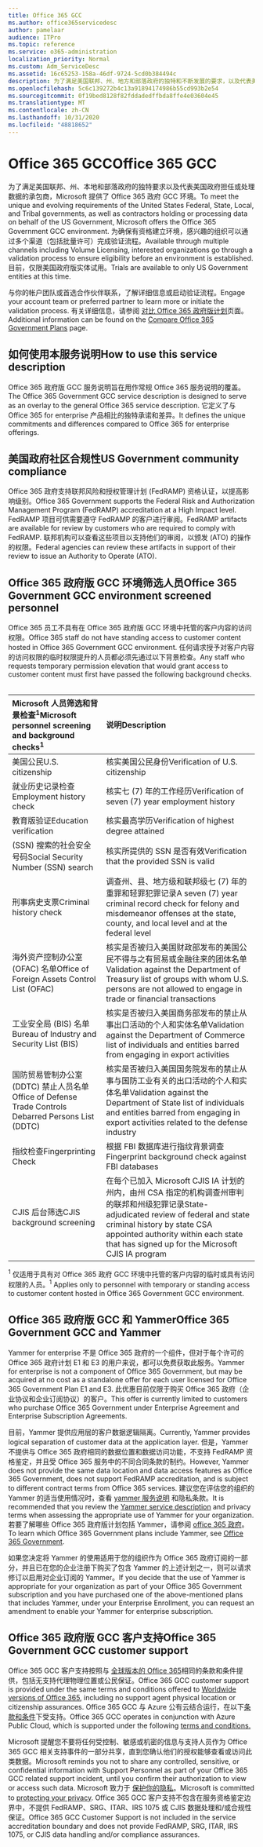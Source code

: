 ```yaml
---
title: Office 365 GCC
ms.author: office365servicedesc
author: pamelaar
audience: ITPro
ms.topic: reference
ms.service: o365-administration
localization_priority: Normal
ms.custom: Adm_ServiceDesc
ms.assetid: 16c65253-158a-46df-9724-5cd0b384494c
description: 为了满足美国联邦、州、地方和部落政府的独特和不断发展的要求，以及代表美国政府持有或处理数据的承包商，Microsoft 提供 Office 365 美国政府社区 (GCC) 服务。 为确保有资格建立环境，感兴趣的组织可以通过多个渠道（包括批量许可）完成验证流程。 目前，仅限美国政府版实体试用。
ms.openlocfilehash: 5c6c139272b4c13a91894174986b55cd993b2e54
ms.sourcegitcommit: 0f19bed8128f82fddadedffbda8ffe4e03604e45
ms.translationtype: MT
ms.contentlocale: zh-CN
ms.lasthandoff: 10/31/2020
ms.locfileid: "48818652"
---
```

# <a name="office-365-gcc"></a><span data-ttu-id="ce26b-105">Office 365 GCC</span><span class="sxs-lookup"><span data-stu-id="ce26b-105">Office 365 GCC</span></span>

<span data-ttu-id="ce26b-106">为了满足美国联邦、州、本地和部落政府的独特要求以及代表美国政府担任或处理数据的承包商，Microsoft 提供了 Office 365 政府 GCC 环境。</span><span class="sxs-lookup"><span data-stu-id="ce26b-106">To meet the unique and evolving requirements of the United States Federal, State, Local, and Tribal governments, as well as contractors holding or processing data on behalf of the US Government, Microsoft offers the Office 365 Government GCC environment.</span></span> <span data-ttu-id="ce26b-107">为确保有资格建立环境，感兴趣的组织可以通过多个渠道（包括批量许可）完成验证流程。</span><span class="sxs-lookup"><span data-stu-id="ce26b-107">Available through multiple channels including Volume Licensing, interested organizations go through a validation process to ensure eligibility before an environment is established.</span></span> <span data-ttu-id="ce26b-108">目前，仅限美国政府版实体试用。</span><span class="sxs-lookup"><span data-stu-id="ce26b-108">Trials are available to only US Government entities at this time.</span></span>
  
<span data-ttu-id="ce26b-109">与你的帐户团队或首选合作伙伴联系，了解详细信息或启动验证流程。</span><span class="sxs-lookup"><span data-stu-id="ce26b-109">Engage your account team or preferred partner to learn more or initiate the validation process.</span></span> <span data-ttu-id="ce26b-110">有关详细信息，请参阅 [对比 Office 365 政府版计划](https://products.office.com/government/compare-office-365-government-plans)页面。</span><span class="sxs-lookup"><span data-stu-id="ce26b-110">Additional information can be found on the [Compare Office 365 Government Plans](https://products.office.com/government/compare-office-365-government-plans) page.</span></span>
  
## <a name="how-to-use-this-service-description"></a><span data-ttu-id="ce26b-111">如何使用本服务说明</span><span class="sxs-lookup"><span data-stu-id="ce26b-111">How to use this service description</span></span>

<span data-ttu-id="ce26b-112">Office 365 政府版 GCC 服务说明旨在用作常规 Office 365 服务说明的覆盖。</span><span class="sxs-lookup"><span data-stu-id="ce26b-112">The Office 365 Government GCC service description is designed to serve as an overlay to the general Office 365 service description.</span></span> <span data-ttu-id="ce26b-113">它定义了与 Office 365 for enterprise 产品相比的独特承诺和差异。</span><span class="sxs-lookup"><span data-stu-id="ce26b-113">It defines the unique commitments and differences compared to Office 365 for enterprise offerings.</span></span>
  
## <a name="us-government-community-compliance"></a><span data-ttu-id="ce26b-114">美国政府社区合规性</span><span class="sxs-lookup"><span data-stu-id="ce26b-114">US Government community compliance</span></span>

<span data-ttu-id="ce26b-115">Office 365 政府支持联邦风险和授权管理计划 (FedRAMP) 资格认证，以提高影响级别。</span><span class="sxs-lookup"><span data-stu-id="ce26b-115">Office 365 Government supports the Federal Risk and Authorization Management Program (FedRAMP) accreditation at a High Impact level.</span></span> <span data-ttu-id="ce26b-116">FedRAMP 项目可供需要遵守 FedRAMP 的客户进行审阅。</span><span class="sxs-lookup"><span data-stu-id="ce26b-116">FedRAMP artifacts are available for review by customers who are required to comply with FedRAMP.</span></span> <span data-ttu-id="ce26b-117">联邦机构可以查看这些项目以支持他们的审阅，以颁发 (ATO) 的操作的权限。</span><span class="sxs-lookup"><span data-stu-id="ce26b-117">Federal agencies can review these artifacts in support of their review to issue an Authority to Operate (ATO).</span></span>
  
## <a name="office-365-government-gcc-environment-screened-personnel"></a><span data-ttu-id="ce26b-118">Office 365 政府版 GCC 环境筛选人员</span><span class="sxs-lookup"><span data-stu-id="ce26b-118">Office 365 Government GCC environment screened personnel</span></span>

<span data-ttu-id="ce26b-119">Office 365 员工不具有在 Office 365 政府版 GCC 环境中托管的客户内容的访问权限。</span><span class="sxs-lookup"><span data-stu-id="ce26b-119">Office 365 staff do not have standing access to customer content hosted in Office 365 Government GCC environment.</span></span> <span data-ttu-id="ce26b-120">任何请求授予对客户内容的访问权限的临时权限提升的人员都必须先通过以下背景检查。</span><span class="sxs-lookup"><span data-stu-id="ce26b-120">Any staff who requests temporary permission elevation that would grant access to customer content must first have passed the following background checks.</span></span><br><br> 
  
| <span data-ttu-id="ce26b-121">Microsoft 人员筛选和背景检查<sup>1</sup></span><span class="sxs-lookup"><span data-stu-id="ce26b-121">Microsoft personnel screening and background checks<sup>1</sup></span></span> | <span data-ttu-id="ce26b-122">说明</span><span class="sxs-lookup"><span data-stu-id="ce26b-122">Description</span></span> |
|:-----|:-----|
|<span data-ttu-id="ce26b-123">美国公民</span><span class="sxs-lookup"><span data-stu-id="ce26b-123">U.S. citizenship</span></span>  <br/> |<span data-ttu-id="ce26b-124">核实美国公民身份</span><span class="sxs-lookup"><span data-stu-id="ce26b-124">Verification of U.S. citizenship</span></span>  <br/> |
|<span data-ttu-id="ce26b-125">就业历史记录检查</span><span class="sxs-lookup"><span data-stu-id="ce26b-125">Employment history check</span></span>  <br/> |<span data-ttu-id="ce26b-126">核实七 (7) 年的工作经历</span><span class="sxs-lookup"><span data-stu-id="ce26b-126">Verification of seven (7) year employment history</span></span>  <br/> |
|<span data-ttu-id="ce26b-127">教育版验证</span><span class="sxs-lookup"><span data-stu-id="ce26b-127">Education verification</span></span>  <br/> |<span data-ttu-id="ce26b-128">核实最高学历</span><span class="sxs-lookup"><span data-stu-id="ce26b-128">Verification of highest degree attained</span></span>  <br/> |
|<span data-ttu-id="ce26b-129"> (SSN) 搜索的社会安全号码</span><span class="sxs-lookup"><span data-stu-id="ce26b-129">Social Security Number (SSN) search</span></span>  <br/> |<span data-ttu-id="ce26b-130">核实所提供的 SSN 是否有效</span><span class="sxs-lookup"><span data-stu-id="ce26b-130">Verification that the provided SSN is valid</span></span>  <br/> |
|<span data-ttu-id="ce26b-131">刑事病史支票</span><span class="sxs-lookup"><span data-stu-id="ce26b-131">Criminal history check</span></span>  <br/> |<span data-ttu-id="ce26b-132">调查州、县、地方级和联邦级七 (7) 年的重罪和轻罪犯罪记录</span><span class="sxs-lookup"><span data-stu-id="ce26b-132">A seven (7) year criminal record check for felony and misdemeanor offenses at the state, county, and local level and at the federal level</span></span>  <br/> |
|<span data-ttu-id="ce26b-133">海外资产控制办公室 (OFAC) 名单</span><span class="sxs-lookup"><span data-stu-id="ce26b-133">Office of Foreign Assets Control List (OFAC)</span></span>  <br/> |<span data-ttu-id="ce26b-134">核实是否被归入美国财政部发布的美国公民不得与之有贸易或金融往来的团体名单</span><span class="sxs-lookup"><span data-stu-id="ce26b-134">Validation against the Department of Treasury list of groups with whom U.S. persons are not allowed to engage in trade or financial transactions</span></span>  <br/> |
|<span data-ttu-id="ce26b-135">工业安全局 (BIS) 名单</span><span class="sxs-lookup"><span data-stu-id="ce26b-135">Bureau of Industry and Security List (BIS)</span></span>  <br/> |<span data-ttu-id="ce26b-136">核实是否被归入美国商务部发布的禁止从事出口活动的个人和实体名单</span><span class="sxs-lookup"><span data-stu-id="ce26b-136">Validation against the Department of Commerce list of individuals and entities barred from engaging in export activities</span></span>  <br/> |
|<span data-ttu-id="ce26b-137">国防贸易管制办公室 (DDTC) 禁止人员名单</span><span class="sxs-lookup"><span data-stu-id="ce26b-137">Office of Defense Trade Controls Debarred Persons List (DDTC)</span></span>  <br/> |<span data-ttu-id="ce26b-138">核实是否被归入美国国务院发布的禁止从事与国防工业有关的出口活动的个人和实体名单</span><span class="sxs-lookup"><span data-stu-id="ce26b-138">Validation against the Department of State list of individuals and entities barred from engaging in export activities related to the defense industry</span></span>  <br/> |
|<span data-ttu-id="ce26b-139">指纹检查</span><span class="sxs-lookup"><span data-stu-id="ce26b-139">Fingerprinting Check</span></span>  <br/> |<span data-ttu-id="ce26b-140">根据 FBI 数据库进行指纹背景调查</span><span class="sxs-lookup"><span data-stu-id="ce26b-140">Fingerprint background check against FBI databases</span></span>  <br/> |
|<span data-ttu-id="ce26b-141">CJIS 后台筛选</span><span class="sxs-lookup"><span data-stu-id="ce26b-141">CJIS background screening</span></span>  <br/> |<span data-ttu-id="ce26b-142">在每个已加入 Microsoft CJIS IA 计划的州内，由州 CSA 指定的机构调查州审判的联邦和州级犯罪记录</span><span class="sxs-lookup"><span data-stu-id="ce26b-142">State-adjudicated review of federal and state criminal history by state CSA appointed authority within each state that has signed up for the Microsoft CJIS IA program</span></span>  <br/> |

<span data-ttu-id="ce26b-143"><sup>1</sup> 仅适用于具有对 Office 365 政府 GCC 环境中托管的客户内容的临时或具有访问权限的人员。</span><span class="sxs-lookup"><span data-stu-id="ce26b-143"><sup>1</sup> Applies only to personnel with temporary or standing access to customer content hosted in Office 365 Government GCC environment.</span></span>
  
## <a name="office-365-government-gcc-and-yammer"></a><span data-ttu-id="ce26b-144">Office 365 政府版 GCC 和 Yammer</span><span class="sxs-lookup"><span data-stu-id="ce26b-144">Office 365 Government GCC and Yammer</span></span>

<span data-ttu-id="ce26b-145">Yammer for enterprise 不是 Office 365 政府的一个组件，但对于每个许可的 Office 365 政府计划 E1 和 E3 的用户来说，都可以免费获取此服务。</span><span class="sxs-lookup"><span data-stu-id="ce26b-145">Yammer for enterprise is not a component of Office 365 Government, but may be acquired at no cost as a standalone offer for each user licensed for Office 365 Government Plan E1 and E3.</span></span> <span data-ttu-id="ce26b-146">此优惠目前仅限于购买 Office 365 政府（企业协议和企业订阅协议）的客户。</span><span class="sxs-lookup"><span data-stu-id="ce26b-146">This offer is currently limited to customers who purchase Office 365 Government under Enterprise Agreement and Enterprise Subscription Agreements.</span></span>
  
<span data-ttu-id="ce26b-147">目前，Yammer 提供应用层的客户数据逻辑隔离。</span><span class="sxs-lookup"><span data-stu-id="ce26b-147">Currently, Yammer provides logical separation of customer data at the application layer.</span></span> <span data-ttu-id="ce26b-148">但是，Yammer 不提供与 Office 365 政府相同的数据位置和数据访问功能，不支持 FedRAMP 资格鉴定，并且受 Office 365 服务中的不同合同条款的制约。</span><span class="sxs-lookup"><span data-stu-id="ce26b-148">However, Yammer does not provide the same data location and data access features as Office 365 Government, does not support FedRAMP accreditation, and is subject to different contract terms from Office 365 services.</span></span> <span data-ttu-id="ce26b-149">建议您在评估您的组织的 Yammer 的适当使用情况时，查看 [yammer 服务说明](../../yammer-service-description/yammer-service-description.md) 和隐私条款。</span><span class="sxs-lookup"><span data-stu-id="ce26b-149">It is recommended that you review the [Yammer service description](../../yammer-service-description/yammer-service-description.md) and privacy terms when assessing the appropriate use of Yammer for your organization.</span></span> <span data-ttu-id="ce26b-150">若要了解哪些 Office 365 政府版计划包括 Yammer，请参阅 [office 365 政府](office-365-us-government.md)。</span><span class="sxs-lookup"><span data-stu-id="ce26b-150">To learn which Office 365 Government plans include Yammer, see [Office 365 Government](office-365-us-government.md).</span></span>
  
<span data-ttu-id="ce26b-151">如果您决定将 Yammer 的使用适用于您的组织作为 Office 365 政府订阅的一部分，并且已在您的企业注册下购买了包含 Yammer 的上述计划之一，则可以请求修订以启用对企业订阅的 Yammer。</span><span class="sxs-lookup"><span data-stu-id="ce26b-151">If you decide that the use of Yammer is appropriate for your organization as part of your Office 365 Government subscription and you have purchased one of the above-mentioned plans that includes Yammer, under your Enterprise Enrollment, you can request an amendment to enable your Yammer for enterprise subscription.</span></span>
  
## <a name="office-365-government-gcc-customer-support"></a><span data-ttu-id="ce26b-152">Office 365 政府版 GCC 客户支持</span><span class="sxs-lookup"><span data-stu-id="ce26b-152">Office 365 Government GCC customer support</span></span>

<span data-ttu-id="ce26b-153">Office 365 GCC 客户支持按照与 [全球版本的 Office 365](https://docs.microsoft.com/office365/servicedescriptions/office-365-platform-service-description/support)相同的条款和条件提供，包括无支持代理物理位置或公民保证。</span><span class="sxs-lookup"><span data-stu-id="ce26b-153">Office 365 GCC customer support is provided under the same terms and conditions offered to [Worldwide versions of Office 365](https://docs.microsoft.com/office365/servicedescriptions/office-365-platform-service-description/support), including no support agent physical location or citizenship assurances.</span></span> <span data-ttu-id="ce26b-154">Office 365 GCC 与 Azure 公有云结合运行，在以下[条款和条件](https://azure.microsoft.com/support/plans/)下受支持。</span><span class="sxs-lookup"><span data-stu-id="ce26b-154">Office 365 GCC operates in conjunction with Azure Public Cloud, which is supported under the following [terms and conditions.](https://azure.microsoft.com/support/plans/)</span></span>

<span data-ttu-id="ce26b-155">Microsoft 提醒您不要将任何受控制、敏感或机密的信息与支持人员作为 Office 365 GCC 相关支持事件的一部分共享，直到您确认他们的授权能够查看或访问此类数据。</span><span class="sxs-lookup"><span data-stu-id="ce26b-155">Microsoft reminds you not to share any controlled, sensitive, or confidential information with Support Personnel as part of your Office 365 GCC related support incident, until you confirm their authorization to view or access such data.</span></span> <span data-ttu-id="ce26b-156">Microsoft 致力于 [保护你的隐私](https://privacy.microsoft.com/privacystatement)。</span><span class="sxs-lookup"><span data-stu-id="ce26b-156">Microsoft is committed to [protecting your privacy](https://privacy.microsoft.com/privacystatement).</span></span> <span data-ttu-id="ce26b-157">Office 365 GCC 客户支持不包含在服务资格鉴定边界中，不提供 FedRAMP、SRG、ITAR、IRS 1075 或 CJIS 数据处理和/或合规性保证。</span><span class="sxs-lookup"><span data-stu-id="ce26b-157">Office 365 GCC Customer Support is not included in the service accreditation boundary and does not provide FedRAMP, SRG, ITAR, IRS 1075, or CJIS data handling and/or compliance assurances.</span></span>
